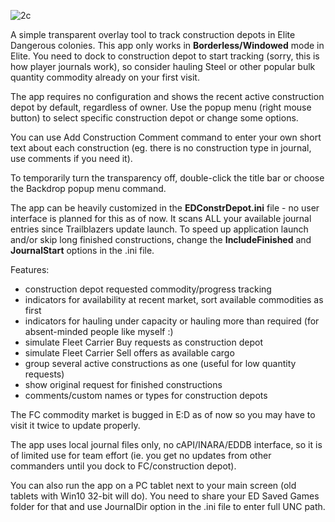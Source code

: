 ![2c](https://github.com/user-attachments/assets/b47877b9-eb5f-4e8f-af39-169bb7cdec51)

A simple transparent overlay tool to track construction depots in Elite Dangerous colonies.
This app only works in **Borderless/Windowed** mode in Elite.
You need to dock to construction depot to start tracking (sorry, this is how player journals work), so consider hauling Steel or other popular bulk quantity commodity already on your first visit.

The app requires no configuration and shows the recent active construction depot by default, regardless of owner.
Use the popup menu (right mouse button) to select specific construction depot or change some options.

You can use Add Construction Comment command to enter your own short text about each construction (eg. there is no construction type in journal, use comments if you need it).

To temporarily turn the transparency off, double-click the title bar or choose the Backdrop popup menu command.

The app can be heavily customized in the **EDConstrDepot.ini** file - no user interface is planned for this as of now.
It scans ALL your available journal entries since Trailblazers update launch. 
To speed up application launch and/or skip long finished constructions, change the **IncludeFinished** and **JournalStart** options in the .ini file. 

Features:
- construction depot requested commodity/progress tracking
- indicators for availability at recent market, sort available commodities as first
- indicators for hauling under capacity or hauling more than required (for absent-minded people like myself :)
- simulate Fleet Carrier Buy requests as construction depot
- simulate Fleet Carrier Sell offers as available cargo
- group several active constructions as one (useful for low quantity requests)
- show original request for finished constructions
- comments/custom names or types for construction depots 


The FC commodity market is bugged in E:D as of now so you may have to visit it twice to update properly. 

The app uses local journal files only, no cAPI/INARA/EDDB interface, so it is of limited use for team effort (ie. you get no updates from other commanders until you dock to FC/construction depot).

You can also run the app on a PC tablet next to your main screen (old tablets with Win10 32-bit will do). You need to share your ED Saved Games folder for that and use JournalDir option in the .ini file to enter full UNC path.


